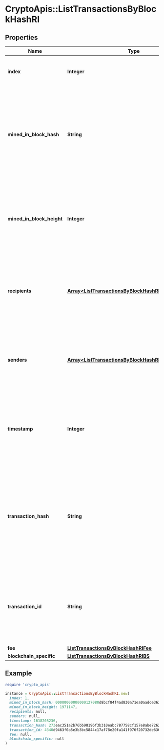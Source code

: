 # CryptoApis::ListTransactionsByBlockHashRI

## Properties

| Name | Type | Description | Notes |
| ---- | ---- | ----------- | ----- |
| **index** | **Integer** | Represents the index position of the transaction in the specific block. |  |
| **mined_in_block_hash** | **String** | Represents the hash of the block where this transaction was mined/confirmed for first time. The hash is defined as a cryptographic digital fingerprint made by hashing the block header twice through the SHA256 algorithm. |  |
| **mined_in_block_height** | **Integer** | Represents the hight of the block where this transaction was mined/confirmed for first time. The height is defined as the number of blocks in the blockchain preceding this specific block. |  |
| **recipients** | [**Array&lt;ListTransactionsByBlockHashRIRecipientsInner&gt;**](ListTransactionsByBlockHashRIRecipientsInner.md) | Represents a list of recipient addresses with the respective amounts. In account-based protocols like Ethereum there is only one address in this list. |  |
| **senders** | [**Array&lt;ListTransactionsByBlockHashRISendersInner&gt;**](ListTransactionsByBlockHashRISendersInner.md) | Represents a list of sender addresses with the respective amounts. In account-based protocols like Ethereum there is only one address in this list. |  |
| **timestamp** | **Integer** | Defines the exact date/time in Unix Timestamp when this transaction was mined, confirmed or first seen in Mempool, if it is unconfirmed. |  |
| **transaction_hash** | **String** | Represents the same as &#x60;transactionId&#x60; for account-based protocols like Ethereum, while it could be different in UTXO-based protocols like Bitcoin. E.g., in UTXO-based protocols &#x60;hash&#x60; is different from &#x60;transactionId&#x60; for SegWit transactions. |  |
| **transaction_id** | **String** | Represents the unique identifier of a transaction, i.e. it could be &#x60;transactionId&#x60; in UTXO-based protocols like Bitcoin, and transaction &#x60;hash&#x60; in Ethereum blockchain. |  |
| **fee** | [**ListTransactionsByBlockHashRIFee**](ListTransactionsByBlockHashRIFee.md) |  |  |
| **blockchain_specific** | [**ListTransactionsByBlockHashRIBS**](ListTransactionsByBlockHashRIBS.md) |  |  |

## Example

```ruby
require 'crypto_apis'

instance = CryptoApis::ListTransactionsByBlockHashRI.new(
  index: 1,
  mined_in_block_hash: 00000000000000127080d8bcf84f4ad830a71ea0aadce3632579b6b2f26cd94b,
  mined_in_block_height: 1971147,
  recipients: null,
  senders: null,
  timestamp: 1618208236,
  transaction_hash: 273eac351a2b76bb98196f3b310eabc787758cf157e8abe726250447185956ed,
  transaction_id: 4340d9463f0a5e3b3bc5844c17af78e20fa141f976f20732de630b0e6e4cd571,
  fee: null,
  blockchain_specific: null
)
```


